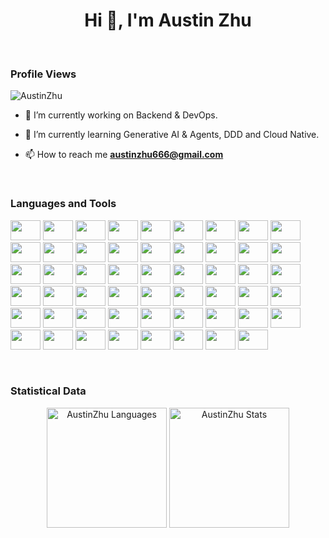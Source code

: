 <h1 align="center">Hi 👋, I'm Austin Zhu</h1>
<br>
<p align="right"> </p><h3>Profile Views</h3> <img src="https://komarev.com/ghpvc/?username=AustinZhu&amp;label=Profile%20views&amp;color=0e75b6&amp;style=flat" alt="AustinZhu">
<ul>
<li>
<p>🔭 I’m currently working on Backend & DevOps.</p>
</li>
<li>
<p>🌱 I’m currently learning Generative AI & Agents, DDD and Cloud Native.</p>
</li>
<li>
<p>📫 How to reach me <strong><a href="mailto:austinzhu666@gmail.com">austinzhu666@gmail.com</a></strong></p>
</li>
</ul>
<br>
<h3 align="left">Languages and Tools</h3>
<p align="left"> 
  <img src="https://cdn.jsdelivr.net/gh/devicons/devicon@latest/icons/go/go-original.svg" height="32" width="48" />
  <img src="https://cdn.jsdelivr.net/gh/devicons/devicon@latest/icons/typescript/typescript-original.svg" height="32" width="48" />
  <img src="https://cdn.jsdelivr.net/gh/devicons/devicon@latest/icons/nodejs/nodejs-original.svg" height="32" width="48" />
  <img src="https://cdn.jsdelivr.net/gh/devicons/devicon@latest/icons/react/react-original.svg" height="32" width="48" />
  <img src="https://cdn.jsdelivr.net/gh/devicons/devicon@latest/icons/nextjs/nextjs-original.svg" height="32" width="48" />
  <img src="https://cdn.jsdelivr.net/gh/devicons/devicon@latest/icons/python/python-original.svg" height="32" width="48" />
  <img src="https://cdn.jsdelivr.net/gh/devicons/devicon@latest/icons/kotlin/kotlin-original.svg" height="32" width="48" />
  <img src="https://cdn.jsdelivr.net/gh/devicons/devicon@latest/icons/java/java-original.svg" height="32" width="48" />
  <img src="https://cdn.jsdelivr.net/gh/devicons/devicon@latest/icons/haskell/haskell-original.svg" height="32" width="48" />
  <img src="https://cdn.jsdelivr.net/gh/devicons/devicon@latest/icons/solidity/solidity-original.svg" height="32" width="48" />
  <img src="https://cdn.jsdelivr.net/gh/devicons/devicon@latest/icons/mysql/mysql-original.svg" height="32" width="48" />
  <img src="https://cdn.jsdelivr.net/gh/devicons/devicon@latest/icons/postgresql/postgresql-original.svg" height="32" width="48" />
  <img src="https://cdn.jsdelivr.net/gh/devicons/devicon@latest/icons/mongodb/mongodb-original.svg" height="32" width="48" />
  <img src="https://cdn.jsdelivr.net/gh/devicons/devicon@latest/icons/rabbitmq/rabbitmq-original.svg" height="32" width="48" />
  <img src="https://cdn.jsdelivr.net/gh/devicons/devicon@latest/icons/redis/redis-original.svg" height="32" width="48" />
  <img src="https://cdn.jsdelivr.net/gh/devicons/devicon@latest/icons/grpc/grpc-original.svg" height="32" width="48" />
  <img src="https://cdn.jsdelivr.net/gh/devicons/devicon@latest/icons/graphql/graphql-plain.svg" height="32" width="48" />
  <img src="https://cdn.jsdelivr.net/gh/devicons/devicon@latest/icons/swagger/swagger-original.svg" height="32" width="48" />
  <img src="https://cdn.jsdelivr.net/gh/devicons/devicon@latest/icons/git/git-original.svg" height="32" width="48" />
  <img src="https://cdn.jsdelivr.net/gh/devicons/devicon@latest/icons/githubactions/githubactions-original.svg" height="32" width="48" />
  <img src="https://cdn.jsdelivr.net/gh/devicons/devicon@latest/icons/circleci/circleci-plain.svg" height="32" width="48" />
  <img src="https://cdn.jsdelivr.net/gh/devicons/devicon@latest/icons/terraform/terraform-original.svg" height="32" width="48" />
  <img src="https://cdn.jsdelivr.net/gh/devicons/devicon@latest/icons/docker/docker-original.svg" height="32" width="48" />
  <img src="https://cdn.jsdelivr.net/gh/devicons/devicon@latest/icons/kubernetes/kubernetes-original.svg" height="32" width="48" />
  <img src="https://cdn.jsdelivr.net/gh/devicons/devicon@latest/icons/grafana/grafana-original.svg" height="32" width="48" />
  <img src="https://cdn.jsdelivr.net/gh/devicons/devicon@latest/icons/prometheus/prometheus-original.svg" height="32" width="48" />
  <img src="https://cdn.jsdelivr.net/gh/devicons/devicon@latest/icons/opentelemetry/opentelemetry-original.svg" height="32" width="48" />
  <img src="https://cdn.jsdelivr.net/gh/devicons/devicon@latest/icons/sentry/sentry-original.svg" height="32" width="48" />
  <img src="https://cdn.jsdelivr.net/gh/devicons/devicon@latest/icons/linux/linux-original.svg" height="32" width="48" />
  <img src="https://cdn.jsdelivr.net/gh/devicons/devicon@latest/icons/nginx/nginx-original.svg" height="32" width="48" />
  <img src="https://cdn.jsdelivr.net/gh/devicons/devicon@latest/icons/amazonwebservices/amazonwebservices-original-wordmark.svg" height="32" width="48" />
  <img src="https://cdn.jsdelivr.net/gh/devicons/devicon@latest/icons/googlecloud/googlecloud-original.svg" height="32" width="48" />
  <img src="https://cdn.jsdelivr.net/gh/devicons/devicon@latest/icons/azure/azure-original.svg" height="32" width="48" />
  <img src="https://cdn.jsdelivr.net/gh/devicons/devicon@latest/icons/cloudflare/cloudflare-original.svg" height="32" width="48" />
  <img src="https://cdn.jsdelivr.net/gh/devicons/devicon@latest/icons/vercel/vercel-original.svg" height="32" width="48" />
  <img src="https://cdn.jsdelivr.net/gh/devicons/devicon@latest/icons/firebase/firebase-original.svg" height="32" width="48" />
  <img src="https://cdn.jsdelivr.net/gh/devicons/devicon@latest/icons/oauth/oauth-original.svg" height="32" width="48" />
  <img src="https://cdn.jsdelivr.net/gh/devicons/devicon@latest/icons/latex/latex-original.svg" height="32" width="48" />
  <img src="https://cdn.jsdelivr.net/gh/devicons/devicon@latest/icons/c/c-original.svg" height="32" width="48" />
  <img src="https://cdn.jsdelivr.net/gh/devicons/devicon@latest/icons/html5/html5-original.svg" height="32" width="48" />
  <img src="https://cdn.jsdelivr.net/gh/devicons/devicon@latest/icons/css3/css3-original.svg" height="32" width="48" />
  <img src="https://cdn.jsdelivr.net/gh/devicons/devicon@latest/icons/javascript/javascript-original.svg" height="32" width="48" />
  <img src="https://cdn.jsdelivr.net/gh/devicons/devicon@latest/icons/storybook/storybook-original.svg" height="32" width="48" />
  <img src="https://cdn.jsdelivr.net/gh/devicons/devicon@latest/icons/tailwindcss/tailwindcss-original.svg" height="32" width="48" />
  <img src="https://cdn.jsdelivr.net/gh/devicons/devicon@latest/icons/figma/figma-original.svg" height="32" width="48" />
  <img src="https://cdn.jsdelivr.net/gh/devicons/devicon@latest/icons/eslint/eslint-original.svg" height="32" width="48" />
  <img src="https://cdn.jsdelivr.net/gh/devicons/devicon@latest/icons/postman/postman-original.svg" height="32" width="48" />
  <img src="https://cdn.jsdelivr.net/gh/devicons/devicon@latest/icons/playwright/playwright-original.svg" height="32" width="48" />
  <img src="https://cdn.jsdelivr.net/gh/devicons/devicon@latest/icons/vitejs/vitejs-original.svg" height="32" width="48" />
  <img src="https://cdn.jsdelivr.net/gh/devicons/devicon@latest/icons/pnpm/pnpm-original.svg" height="32" width="48" />
  <img src="https://cdn.jsdelivr.net/gh/devicons/devicon@latest/icons/gradle/gradle-original.svg" height="32" width="48" />
  <img src="https://cdn.jsdelivr.net/gh/devicons/devicon@latest/icons/hardhat/hardhat-original.svg" height="32" width="48" />
  <img src="https://cdn.jsdelivr.net/gh/devicons/devicon@latest/icons/poetry/poetry-original.svg" height="32" width="48" />
</p>
<br>
<h3>Statistical Data</h3>
<div align="center">
  <img src="https://github-readme-stats.vercel.app/api/top-langs?username=AustinZhu&show_icons=true&locale=en&bg_color=0d1117&text_color=ffffff&layout=compact" alt="AustinZhu Languages" height="192" />
  <img src="https://github-readme-stats.vercel.app/api?username=AustinZhu&show_icons=true&locale=en&bg_color=0d1117&text_color=ffffff&repo=convoychat" height="192" alt="AustinZhu Stats" />
</div>
